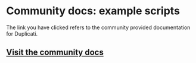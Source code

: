 # Community docs: example scripts

The link you have clicked refers to the community provided documentation for Duplicati.

## [Visit the community docs](https://prev-docs.duplicati.com/en/latest/appendix-g-example-scripts/)
